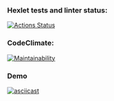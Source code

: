 ### Hexlet tests and linter status:
[![Actions Status](https://github.com/oddzye/frontend-project-lvl2/workflows/hexlet-check/badge.svg)](https://github.com/oddzye/frontend-project-lvl2/actions)

### CodeClimate:
[![Maintainability](https://api.codeclimate.com/v1/badges/6149aa5df34c44b1f4ad/maintainability)](https://codeclimate.com/github/oddzye/frontend-project-lvl2/maintainability)
### Demo
[![asciicast](https://asciinema.org/a/6F7xCBtTMDevpZYPjjFixXT7h.svg)](https://asciinema.org/a/6F7xCBtTMDevpZYPjjFixXT7h)